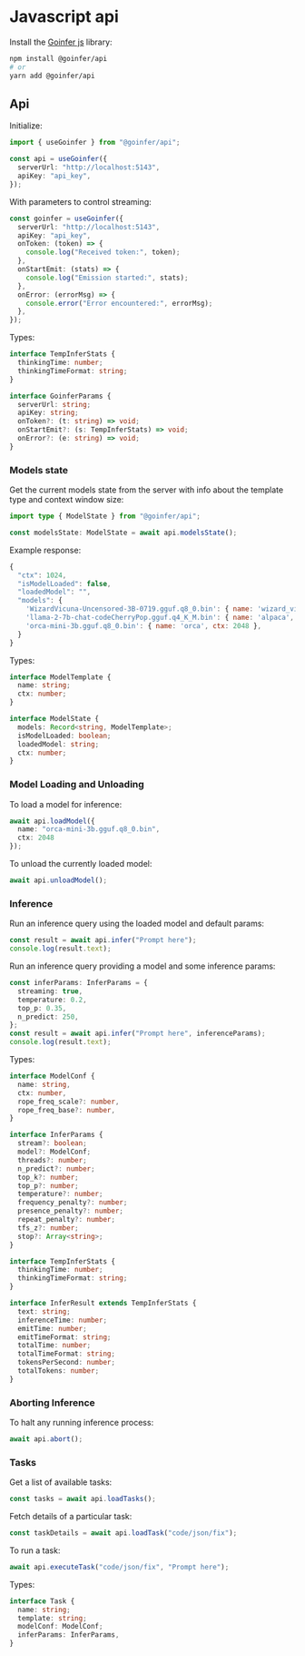 # Javascript api

Install the [Goinfer js](https://github.com/synw/goinfer-js) library:

```bash
npm install @goinfer/api
# or
yarn add @goinfer/api
```

## Api

Initialize:

```ts
import { useGoinfer } from "@goinfer/api";

const api = useGoinfer({
  serverUrl: "http://localhost:5143",
  apiKey: "api_key",
});
```

With parameters to control streaming:

```ts
const goinfer = useGoinfer({
  serverUrl: "http://localhost:5143",
  apiKey: "api_key",
  onToken: (token) => {
    console.log("Received token:", token);
  },
  onStartEmit: (stats) => {
    console.log("Emission started:", stats);
  },
  onError: (errorMsg) => {
    console.error("Error encountered:", errorMsg);
  },
});
```

Types:

```ts
interface TempInferStats {
  thinkingTime: number;
  thinkingTimeFormat: string;
}

interface GoinferParams {
  serverUrl: string;
  apiKey: string;
  onToken?: (t: string) => void;
  onStartEmit?: (s: TempInferStats) => void;
  onError?: (e: string) => void;
}
```

### Models state

Get the current models state from the server with info about the template type and context window size:

```ts
import type { ModelState } from "@goinfer/api";

const modelsState: ModelState = await api.modelsState();
```

Example response:

```javascript
{
  "ctx": 1024,
  "isModelLoaded": false,
  "loadedModel": "",
  "models": {
    'WizardVicuna-Uncensored-3B-0719.gguf.q8_0.bin': { name: 'wizard_vicuna', ctx: 2048 },
    'llama-2-7b-chat-codeCherryPop.gguf.q4_K_M.bin': { name: 'alpaca', ctx: 4096 },
    'orca-mini-3b.gguf.q8_0.bin': { name: 'orca', ctx: 2048 },
  }
}
```

Types:

```ts
interface ModelTemplate {
  name: string;
  ctx: number;
}

interface ModelState {
  models: Record<string, ModelTemplate>;
  isModelLoaded: boolean;
  loadedModel: string;
  ctx: number;
}
```

### Model Loading and Unloading

To load a model for inference:

```ts
await api.loadModel({
  name: "orca-mini-3b.gguf.q8_0.bin",
  ctx: 2048
});
```

To unload the currently loaded model:

```ts
await api.unloadModel();
```

### Inference

Run an inference query using the loaded model and default params:

```ts
const result = await api.infer("Prompt here");
console.log(result.text);
```

Run an inference query providing a model and some inference params:

```ts
const inferParams: InferParams = {
  streaming: true,
  temperature: 0.2,
  top_p: 0.35,
  n_predict: 250,
};
const result = await api.infer("Prompt here", inferenceParams);
console.log(result.text);
```

Types:

```ts
interface ModelConf {
  name: string,
  ctx: number,
  rope_freq_scale?: number,
  rope_freq_base?: number,
}

interface InferParams {
  stream?: boolean;
  model?: ModelConf;
  threads?: number;
  n_predict?: number;
  top_k?: number;
  top_p?: number;
  temperature?: number;
  frequency_penalty?: number;
  presence_penalty?: number;
  repeat_penalty?: number;
  tfs_z?: number;
  stop?: Array<string>;
}

interface TempInferStats {
  thinkingTime: number;
  thinkingTimeFormat: string;
}

interface InferResult extends TempInferStats {
  text: string;
  inferenceTime: number;
  emitTime: number;
  emitTimeFormat: string;
  totalTime: number;
  totalTimeFormat: string;
  tokensPerSecond: number;
  totalTokens: number;
}
```

### Aborting Inference

To halt any running inference process:

```ts
await api.abort();
```

### Tasks

Get a list of available tasks:

```ts
const tasks = await api.loadTasks();
```

Fetch details of a particular task:

```ts
const taskDetails = await api.loadTask("code/json/fix");
```

To run a task:

```ts
await api.executeTask("code/json/fix", "Prompt here");
```

Types:

```ts
interface Task {
  name: string;
  template: string;
  modelConf: ModelConf;
  inferParams: InferParams,
}
```


